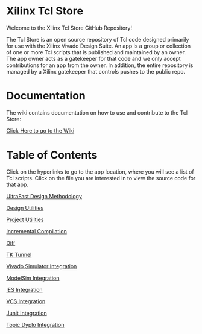 # Xilinx Tcl Store

Welcome to the Xilinx Tcl Store GitHub Repository!

The Tcl Store is an open source repository of Tcl code designed primarily for use with the Xilinx Vivado Design Suite.  An app is a group or collection of one or more Tcl scripts that is published and maintained by an owner.  The app owner acts as a gatekeeper for that code and we only accept contributions for an app from the owner.  In addition, the entire repository is managed by a Xilinx gatekeeper that controls pushes to the public repo.

# Documentation

The wiki contains documentation on how to use and contribute to the Tcl Store:

[Click Here to go to the Wiki](https://github.com/Xilinx/XilinxTclStore/wiki/Xilinx-Tcl-Store-Home)

# Table of Contents
Click on the hyperlinks to go to the app location, where you will see a list of Tcl scripts.  Click on the file you are interested in to view the source code for that app.

[UltraFast Design Methodology](https://github.com/Xilinx/XilinxTclStore/tree/master/tclapp/xilinx/ultrafast)

[Design Utilities](https://github.com/Xilinx/XilinxTclStore/tree/master/tclapp/xilinx/designutils)

[Project Utilities](https://github.com/Xilinx/XilinxTclStore/tree/master/tclapp/xilinx/projutils)

[Incremental Compilation](https://github.com/Xilinx/XilinxTclStore/tree/master/tclapp/xilinx/incrcompile)

[Diff](https://github.com/Xilinx/XilinxTclStore/tree/master/tclapp/xilinx/diff)

[TK Tunnel](https://github.com/Xilinx/XilinxTclStore/tree/master/tclapp/xilinx/tk_tunnel)

[Vivado Simulator Integration](https://github.com/Xilinx/XilinxTclStore/tree/master/tclapp/xilinx/xsim)

[ModelSim Integration](https://github.com/Xilinx/XilinxTclStore/tree/master/tclapp/xilinx/modelsim)

[IES Integration](https://github.com/Xilinx/XilinxTclStore/tree/master/tclapp/xilinx/ies)

[VCS Integration](https://github.com/Xilinx/XilinxTclStore/tree/master/tclapp/xilinx/vcs)

[Junit Integration](https://github.com/Xilinx/XilinxTclStore/tree/master/tclapp/xilinx/junit)

[Topic Dyplo Integration](https://github.com/Xilinx/XilinxTclStore/tree/master/tclapp/topic/dyplo)
